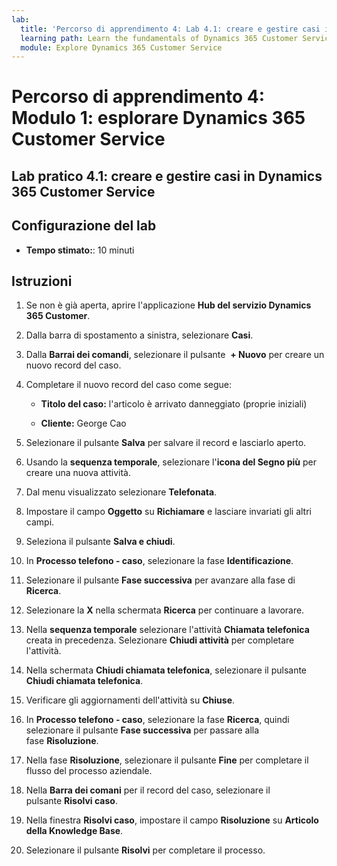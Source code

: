 ```yaml
---
lab:
  title: 'Percorso di apprendimento 4: Lab 4.1: creare e gestire casi in Dynamics 365 Customer Service'
  learning path: Learn the fundamentals of Dynamics 365 Customer Service
  module: Explore Dynamics 365 Customer Service
---
```


Percorso di apprendimento 4: Modulo 1: esplorare Dynamics 365 Customer Service
========================

## Lab pratico 4.1: creare e gestire casi in Dynamics 365 Customer Service

## Configurazione del lab

  - **Tempo stimato:**: 10 minuti

## Istruzioni

1. Se non è già aperta, aprire l'applicazione **Hub del servizio Dynamics 365 Customer**.

2. Dalla barra di spostamento a sinistra, selezionare **Casi**.

3.  Dalla **Barrai dei comandi**, selezionare il pulsante  **+ Nuovo** per creare un nuovo record del caso. 

4.  Completare il nuovo record del caso come segue:

    - **Titolo del caso:** l'articolo è arrivato danneggiato (proprie iniziali)

    - **Cliente:** George Cao

5.  Selezionare il pulsante **Salva** per salvare il record e lasciarlo aperto. 

6.  Usando la **sequenza temporale**, selezionare l'**icona del Segno più** per creare una nuova attività. 

7.  Dal menu visualizzato selezionare **Telefonata**.

8.  Impostare il campo **Oggetto** su **Richiamare** e lasciare invariati gli altri campi.

9.  Seleziona il pulsante **Salva e chiudi**.

10. In **Processo telefono - caso**, selezionare la fase **Identificazione**.

11. Selezionare il pulsante **Fase successiva** per avanzare alla fase di **Ricerca**.

12. Selezionare la **X** nella schermata **Ricerca** per continuare a lavorare. 

13. Nella **sequenza temporale** selezionare l'attività **Chiamata telefonica** creata in precedenza. Selezionare **Chiudi attività** per completare l'attività. 

14. Nella schermata **Chiudi chiamata telefonica**, selezionare il pulsante **Chiudi chiamata telefonica**. 

15. Verificare gli aggiornamenti dell'attività su **Chiuse**. 

16. In **Processo telefono - caso**, selezionare la fase **Ricerca**, quindi selezionare il pulsante **Fase successiva** per passare alla fase **Risoluzione**.

17. Nella fase **Risoluzione**, selezionare il pulsante **Fine** per completare il flusso del processo aziendale. 

18. Nella **Barra dei comani** per il record del caso, selezionare il pulsante **Risolvi caso**. 

19. Nella finestra **Risolvi caso**, impostare il campo **Risoluzione** su **Articolo della Knowledge Base**. 

20. Selezionare il pulsante **Risolvi** per completare il processo. 

